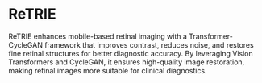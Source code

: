 # ReTRIE
ReTRIE enhances mobile-based retinal imaging with a Transformer-CycleGAN framework that improves contrast, reduces noise, and restores fine retinal structures for better diagnostic accuracy. By leveraging Vision Transformers and CycleGAN, it ensures high-quality image restoration, making retinal images more suitable for clinical diagnostics.
